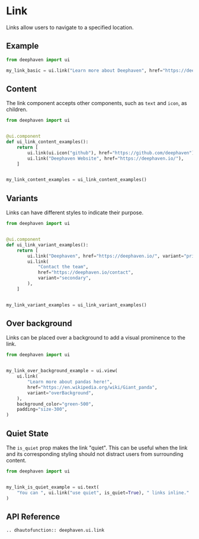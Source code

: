 # Link

Links allow users to navigate to a specified location.

## Example

```python
from deephaven import ui

my_link_basic = ui.link("Learn more about Deephaven", href="https://deephaven.io/")
```


## Content

The link component accepts other components, such as `text` and `icon`, as children.

```python
from deephaven import ui


@ui.component
def ui_link_content_examples():
    return [
        ui.link(ui.icon("github"), href="https://github.com/deephaven"),
        ui.link("Deephaven Website", href="https://deephaven.io/"),
    ]


my_link_content_examples = ui_link_content_examples()
```


## Variants

Links can have different styles to indicate their purpose.

```python
from deephaven import ui


@ui.component
def ui_link_variant_examples():
    return [
        ui.link("Deephaven", href="https://deephaven.io/", variant="primary"),
        ui.link(
            "Contact the team",
            href="https://deephaven.io/contact",
            variant="secondary",
        ),
    ]


my_link_variant_examples = ui_link_variant_examples()
```

## Over background 

Links can be placed over a background to add a visual prominence to the link.

```python
from deephaven import ui


my_link_over_background_example = ui.view(
    ui.link(
        "Learn more about pandas here!",
        href="https://en.wikipedia.org/wiki/Giant_panda",
        variant="overBackground",
    ),
    background_color="green-500",
    padding="size-300",
)
```

## Quiet State

The `is_quiet` prop makes the link  "quiet". This can be useful when the link and its corresponding styling should not distract users from surrounding content.

```python
from deephaven import ui


my_link_is_quiet_example = ui.text(
    "You can ", ui.link("use quiet", is_quiet=True), " links inline."
)
```


## API Reference

```{eval-rst}
.. dhautofunction:: deephaven.ui.link
```





